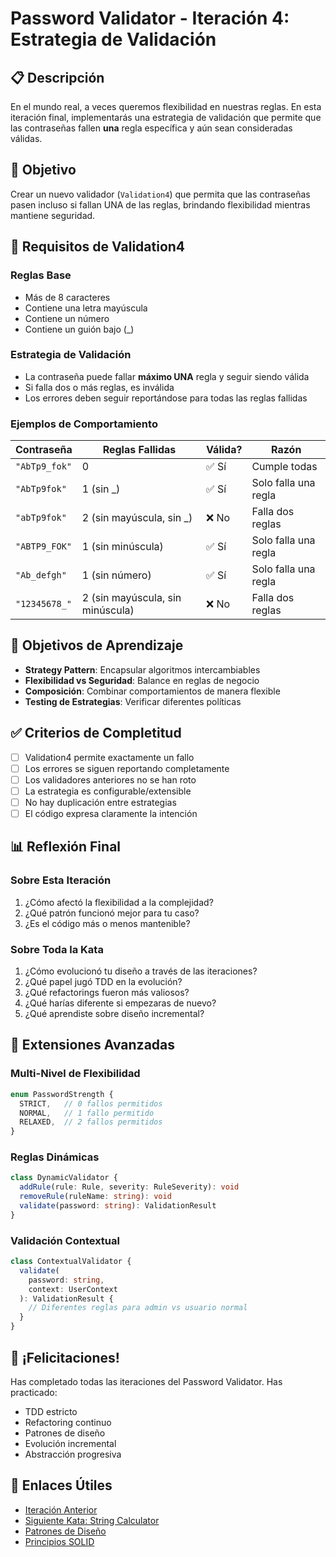 # Password Validator - Iteración 4: Estrategia de Validación

## 📋 Descripción

En el mundo real, a veces queremos flexibilidad en nuestras reglas. En esta iteración final, implementarás una estrategia de validación que permite que las contraseñas fallen **una** regla específica y aún sean consideradas válidas.

## 🎯 Objetivo

Crear un nuevo validador (`Validation4`) que permita que las contraseñas pasen incluso si fallan UNA de las reglas, brindando flexibilidad mientras mantiene seguridad.

## 📝 Requisitos de Validation4

### Reglas Base
- Más de 8 caracteres
- Contiene una letra mayúscula
- Contiene un número
- Contiene un guión bajo (_)

### Estrategia de Validación
- La contraseña puede fallar **máximo UNA** regla y seguir siendo válida
- Si falla dos o más reglas, es inválida
- Los errores deben seguir reportándose para todas las reglas fallidas

### Ejemplos de Comportamiento

| Contraseña | Reglas Fallidas | Válida? | Razón |
|------------|----------------|---------|--------|
| `"AbTp9_fok"` | 0 | ✅ Sí | Cumple todas |
| `"AbTp9fok"` | 1 (sin _) | ✅ Sí | Solo falla una regla |
| `"abTp9fok"` | 2 (sin mayúscula, sin _) | ❌ No | Falla dos reglas |
| `"ABTP9_FOK"` | 1 (sin minúscula) | ✅ Sí | Solo falla una regla |
| `"Ab_defgh"` | 1 (sin número) | ✅ Sí | Solo falla una regla |
| `"12345678_"` | 2 (sin mayúscula, sin minúscula) | ❌ No | Falla dos reglas |

## 🎯 Objetivos de Aprendizaje

- **Strategy Pattern**: Encapsular algoritmos intercambiables
- **Flexibilidad vs Seguridad**: Balance en reglas de negocio
- **Composición**: Combinar comportamientos de manera flexible
- **Testing de Estrategias**: Verificar diferentes políticas

## ✅ Criterios de Completitud

- [ ] Validation4 permite exactamente un fallo
- [ ] Los errores se siguen reportando completamente
- [ ] Los validadores anteriores no se han roto
- [ ] La estrategia es configurable/extensible
- [ ] No hay duplicación entre estrategias
- [ ] El código expresa claramente la intención

## 📊 Reflexión Final

### Sobre Esta Iteración
1. ¿Cómo afectó la flexibilidad a la complejidad?
2. ¿Qué patrón funcionó mejor para tu caso?
3. ¿Es el código más o menos mantenible?

### Sobre Toda la Kata
1. ¿Cómo evolucionó tu diseño a través de las iteraciones?
2. ¿Qué papel jugó TDD en la evolución?
3. ¿Qué refactorings fueron más valiosos?
4. ¿Qué harías diferente si empezaras de nuevo?
5. ¿Qué aprendiste sobre diseño incremental?

## 🚀 Extensiones Avanzadas

### Multi-Nivel de Flexibilidad
```typescript
enum PasswordStrength {
  STRICT,   // 0 fallos permitidos
  NORMAL,   // 1 fallo permitido
  RELAXED,  // 2 fallos permitidos
}
```

### Reglas Dinámicas
```typescript
class DynamicValidator {
  addRule(rule: Rule, severity: RuleSeverity): void
  removeRule(ruleName: string): void
  validate(password: string): ValidationResult
}
```

### Validación Contextual
```typescript
class ContextualValidator {
  validate(
    password: string, 
    context: UserContext
  ): ValidationResult {
    // Diferentes reglas para admin vs usuario normal
  }
}
```

## 🎉 ¡Felicitaciones!

Has completado todas las iteraciones del Password Validator. Has practicado:
- TDD estricto
- Refactoring continuo
- Patrones de diseño
- Evolución incremental
- Abstracción progresiva

## 🔗 Enlaces Útiles

- [Iteración Anterior](iteration-3.md)
- [Siguiente Kata: String Calculator](../../../docs/katas/string-calculator/step-1.md)
- [Patrones de Diseño](../../../docs/refactoring/resources.md)
- [Principios SOLID](../../../docs/tdd/resources.md)
